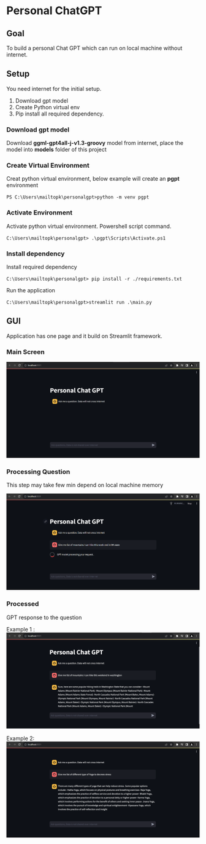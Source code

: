 # Personal ChatGPT
## Goal 
To build a personal Chat GPT which can run on local machine without internet.

## Setup
You need internet for the initial setup.
1. Download gpt model
2. Create Python virtual env
3. Pip install all required dependency.

### Download gpt model 
Download __ggml-gpt4all-j-v1.3-groovy__ model from internet, place the model into __models__ folder of this project

### Create Virtual Environment
Creat python virtual environment, below example will create an __pgpt__ environment
```dos
PS C:\Users\mailtopk\personalgpt>python -m venv pgpt
```

### Activate Environment
Activate python virtual environment. Powershell script command.
```dos
C:\Users\mailtopk\personalgpt> .\pgpt\Scripts\Activate.ps1
```

### Install dependency
Install required dependency
```dos
C:\Users\mailtopk\personalgpt> pip install -r ./requirements.txt
```
Run the application
```dos
C:\Users\mailtopk\personalgpt>streamlit run .\main.py
```

## GUI
Application has one page and it build on Streamlit framework.

### Main Screen
![](images/mainScreen.png)

### Processing Question 
This step may take few min depend on local machine memory

![](images/ProcessingRequest.png)

### Processed 
GPT response to the question

Example 1 :
![](images/ProcessedRequest.png)

Example 2:
![](images/mainScreen2.png)


